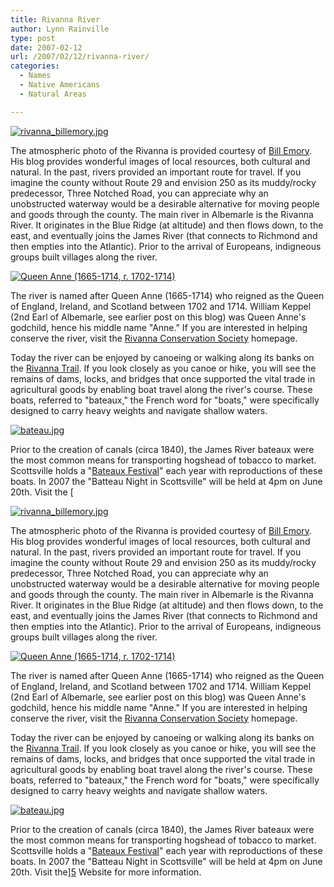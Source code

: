 ```yaml
---
title: Rivanna River
author: Lynn Rainville
type: post
date: 2007-02-12
url: /2007/02/12/rivanna-river/
categories:
  - Names
  - Native Americans
  - Natural Areas

---
```



<a href='http://www.locohistory.org/blog/2007/02/12/rivanna-river/rivanna_billemoryjpg-2/' rel='attachment wp-att-45' title='rivanna_billemory.jpg'><img src='/media/2007/02/rivanna_billemory.jpg' alt='rivanna_billemory.jpg' /></a>

The atmospheric photo of the Rivanna is provided courtesy of [Bill Emory][1]. His blog provides wonderful images of local resources, both cultural and natural. In the past, rivers provided an important route for travel. If you imagine the county without Route 29 and envision 250 as its muddy/rocky predecessor, Three Notched Road, you can appreciate why an unobstructed waterway would be a desirable alternative for moving people and goods through the county. The main river in Albemarle is the Rivanna River. It originates in the Blue Ridge (at altitude) and then flows down, to the east, and eventually joins the James River (that connects to Richmond and then empties into the Atlantic). Prior to the arrival of Europeans, indigneous groups built villages along the river. 

<a href='http://www.locohistory.org/blog/?attachment_id=42' rel='attachment wp-att-42' title='Queen Anne (1665-1714, r. 1702-1714)'><img src='/media/2007/02/queenanne.jpg' alt='Queen Anne (1665-1714, r. 1702-1714)' /></a>

The river is named after Queen Anne (1665-1714) who reigned as the Queen of England, Ireland, and Scotland between 1702 and 1714. William Keppel (2nd Earl of Albemarle, see earlier post on this blog) was Queen Anne's godchild, hence his middle name "Anne." If you are interested in helping conserve the river, visit the [Rivanna Conservation Society][2] homepage.

Today the river can be enjoyed by canoeing or walking along its banks on the [Rivanna Trail][3]. If you look closely as you canoe or hike, you will see the remains of dams, locks, and bridges that once supported the vital trade in agricultural goods by enabling boat travel along the river's course. These boats, referred to "bateaux," the French word for "boats," were specifically designed to carry heavy weights and navigate shallow waters. 

<a href='http://www.locohistory.org/blog/2007/02/12/rivanna-river/bateaujpg/' rel='attachment wp-att-43' title='bateau.jpg'><img src='/media/2007/02/bateau.jpg' alt='bateau.jpg' /></a>

 Prior to the creation of canals (circa 1840), the James River bateaux were the most common means for transporting hogshead of tobacco to market. Scottsville holds a "[Bateaux Festival][4]" each year with reproductions of these boats. In 2007 the "Batteau Night in Scottsville" will be held at 4pm on June 20th. Visit the [

<a href='http://www.locohistory.org/blog/2007/02/12/rivanna-river/rivanna_billemoryjpg-2/' rel='attachment wp-att-45' title='rivanna_billemory.jpg'><img src='/media/2007/02/rivanna_billemory.jpg' alt='rivanna_billemory.jpg' /></a>

The atmospheric photo of the Rivanna is provided courtesy of [Bill Emory][1]. His blog provides wonderful images of local resources, both cultural and natural. In the past, rivers provided an important route for travel. If you imagine the county without Route 29 and envision 250 as its muddy/rocky predecessor, Three Notched Road, you can appreciate why an unobstructed waterway would be a desirable alternative for moving people and goods through the county. The main river in Albemarle is the Rivanna River. It originates in the Blue Ridge (at altitude) and then flows down, to the east, and eventually joins the James River (that connects to Richmond and then empties into the Atlantic). Prior to the arrival of Europeans, indigneous groups built villages along the river. 

<a href='http://www.locohistory.org/blog/?attachment_id=42' rel='attachment wp-att-42' title='Queen Anne (1665-1714, r. 1702-1714)'><img src='/media/2007/02/queenanne.jpg' alt='Queen Anne (1665-1714, r. 1702-1714)' /></a>

The river is named after Queen Anne (1665-1714) who reigned as the Queen of England, Ireland, and Scotland between 1702 and 1714. William Keppel (2nd Earl of Albemarle, see earlier post on this blog) was Queen Anne's godchild, hence his middle name "Anne." If you are interested in helping conserve the river, visit the [Rivanna Conservation Society][2] homepage.

Today the river can be enjoyed by canoeing or walking along its banks on the [Rivanna Trail][3]. If you look closely as you canoe or hike, you will see the remains of dams, locks, and bridges that once supported the vital trade in agricultural goods by enabling boat travel along the river's course. These boats, referred to "bateaux," the French word for "boats," were specifically designed to carry heavy weights and navigate shallow waters. 

<a href='http://www.locohistory.org/blog/2007/02/12/rivanna-river/bateaujpg/' rel='attachment wp-att-43' title='bateau.jpg'><img src='/media/2007/02/bateau.jpg' alt='bateau.jpg' /></a>

Prior to the creation of canals (circa 1840), the James River bateaux were the most common means for transporting hogshead of tobacco to market. Scottsville holds a "[Bateaux Festival][4]" each year with reproductions of these boats. In 2007 the "Batteau Night in Scottsville" will be held at 4pm on June 20th. Visit the][5] Website for more information.

 [1]: http://www.billemory.com
 [2]: http://www.rivannariver.org/home.html
 [3]: http://avenue.org/rivanna/
 [4]: http://www.jamesriver.com/teacher.htm
 [5]: http://avenue.org/smuseum/home.html
